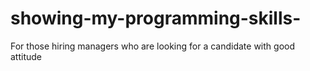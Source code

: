 # showing-my-programming-skills-
For those hiring managers who are looking for a candidate with good attitude 
